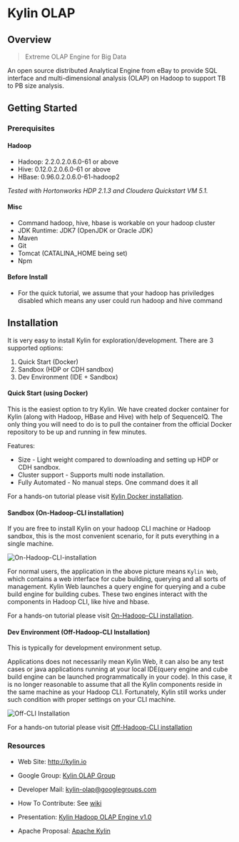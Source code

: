 Kylin OLAP
===========


Overview
------------
> Extreme OLAP Engine for Big Data

An open source distributed Analytical Engine from eBay to provide SQL interface and multi-dimensional analysis (OLAP) on Hadoop to support TB to PB size analysis.


Getting Started 
---------------

### Prerequisites ###

#### Hadoop ####
- Hadoop: 2.2.0.2.0.6.0-61 or above
- Hive: 0.12.0.2.0.6.0-61 or above
- HBase: 0.96.0.2.0.6.0-61-hadoop2


_Tested with Hortonworks HDP 2.1.3 and Cloudera Quickstart VM 5.1._

#### Misc ####
- Command hadoop, hive, hbase is workable on your hadoop cluster
- JDK Runtime: JDK7 (OpenJDK or Oracle JDK)
- Maven
- Git
- Tomcat (CATALINA_HOME being set)
- Npm

#### Before Install ####
- For the quick tutorial, we assume that your hadoop has priviledges disabled which means any user could run hadoop and hive command


Installation 
------------
It is very easy to install Kylin for exploration/development. There are 3 supported options:

1. Quick Start     (Docker)
2. Sandbox         (HDP or CDH sandbox)
3. Dev Environment (IDE + Sandbox)

#### Quick Start (using Docker) ####
This is the easiest option to try Kylin. We have created docker container for Kylin (along with Hadoop, HBase and Hive) with help of SequenceIQ.  The only thing you will need to do is to pull the container from the official Docker repository to be up and running in few minutes. 

Features:

- Size            - Light weight compared to downloading and setting up HDP or CDH sandbox.
- Cluster support - Supports multi node installation. 
- Fully Automated - No manual steps. One command does it all 

For a hands-on tutorial please visit [Kylin Docker installation](https://github.com/KylinOLAP/Kylin/wiki/On-Hadoop-Kylin-installation-using-Docker). 


#### Sandbox (On-Hadoop-CLI installation) ####

If you are free to install Kylin on your hadoop CLI machine or Hadoop sandbox, this is the most convenient scenario, for it puts everything in a single machine.



![On-Hadoop-CLI-installation](https://github.com/KylinOLAP/kylinolap.github.io/blob/master/docs/installation/Picture1.png)

For normal users, the application in the above picture means `Kylin Web`, which contains a web interface for cube building, querying and all sorts of management. Kylin Web launches a query engine for querying and a cube build engine for building cubes. These two engines interact with the components in Hadoop CLI, like hive and hbase.

For a hands-on tutorial please visit [On-Hadoop-CLI installation](https://github.com/KylinOLAP/Kylin/wiki/On-Hadoop-CLI-installation).

#### Dev Environment (Off-Hadoop-CLI Installation) ####

This is typically for development environment setup.

Applications does not necessarily mean Kylin Web, it can also be any test cases or java applications running at your local IDE(query engine and cube build engine can be launched programmatically in your code). In this case, it is no longer reasonable to assume that all the Kylin components reside in the same machine as your Hadoop CLI.  Fortunately, Kylin still works under such condition with proper settings on your CLI machine.

![Off-CLI Installation](https://github.com/KylinOLAP/kylinolap.github.io/blob/master/docs/installation/Picture2.png)

For a hands-on tutorial please visit [Off-Hadoop-CLI installation](https://github.com/KylinOLAP/Kylin/wiki/Off-Hadoop-CLI-Installation-(Dev-Env-Setup))


### Resources ###

* Web Site: <http://kylin.io>

* Google Group:  [Kylin OLAP Group](https://groups.google.com/forum/#!forum/kylin-olap)

* Developer Mail: <kylin-olap@googlegroups.com>

* How To Contribute: See [wiki](https://github.com/KylinOLAP/Kylin/wiki/How-to-Contribute)

* Presentation: [Kylin Hadoop OLAP Engine v1.0](https://github.com/KylinOLAP/Kylin/blob/master/docs/Kylin_Hadoop_OLAP_Engine_v1.0.pdf?raw=true)

*  Apache Proposal: [Apache Kylin](https://wiki.apache.org/incubator/KylinProposal)


